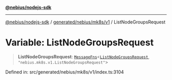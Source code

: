 [**@nebius/nodejs-sdk**](../../../../../README.md)

---

[@nebius/nodejs-sdk](../../../../../README.md) / [generated/nebius/mk8s/v1](../README.md) / ListNodeGroupsRequest

# Variable: ListNodeGroupsRequest

> **ListNodeGroupsRequest**: [`MessageFns`](../../../../../runtime/protos/core/interfaces/MessageFns.md)\<[`ListNodeGroupsRequest`](../interfaces/ListNodeGroupsRequest.md), `"nebius.mk8s.v1.ListNodeGroupsRequest"`\>

Defined in: src/generated/nebius/mk8s/v1/index.ts:3104
